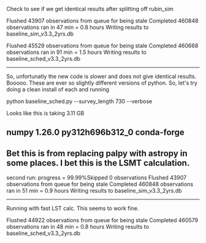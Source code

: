 Check to see if we get identical results after splitting off rubin_sim



Flushed 43907 observations from queue for being stale
Completed 460848 observations
ran in 47 min = 0.8 hours
Writing results to  baseline_sim_v3.3_2yrs.db

Flushed 45529 observations from queue for being stale
Completed 460668 observations
ran in 91 min = 1.5 hours
Writing results to  baseline_sched_v3.3_2yrs.db

--------------

So, unfortunatly the new code is slower and does not give identical results. Booooo.
These are ever so slightly different versions of python. So, let's try doing a clean install of each and running

python baseline_sched.py --survey_length 730 --verbose

Looks like this is taking 3.11 GB 

numpy                     1.26.0          py312h696b312_0    conda-forge
------


Bet this is from replacing palpy with astropy in some places. I bet this is the LSMT calculation.
----



second run:
progress = 99.99%Skipped 0 observations
Flushed 43907 observations from queue for being stale
Completed 460848 observations
ran in 51 min = 0.9 hours
Writing results to  baseline_sim_v3.3_2yrs.db


----

Running with fast LST calc. This seems to work fine.

Flushed 44922 observations from queue for being stale
Completed 460579 observations
ran in 48 min = 0.8 hours
Writing results to  baseline_sched_v3.3_2yrs.db